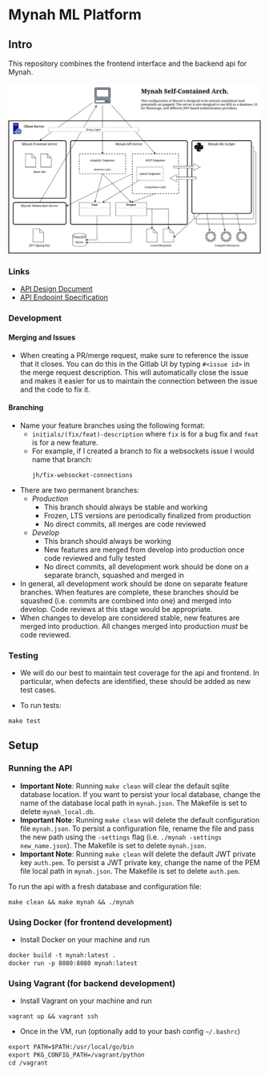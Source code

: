 # Mynah ML Platform

## Intro
This repository combines the frontend interface and the backend api for Mynah.

![Arch Diagram](docs/mynah_arch_1-13-21.drawio.png)

### Links
- [API Design Document](docs/api_design_doc.md)
- [API Endpoint Specification](docs/endpoints.md)

### Development
#### Merging and Issues
- When creating a PR/merge request, make sure to reference the issue that it closes. You can do this in the Gitlab UI by typing `#<issue id>` in the merge request description. This will automatically close the issue and makes it easier for us to maintain the connection between the issue and the code to fix it.

#### Branching
- Name your feature branches using the following format:
  - `initials/(fix/feat)-description` where `fix` is for a bug fix and `feat` is for a new feature.
  - For example, if I created a branch to fix a websockets issue I would name that branch:
    ```
    jh/fix-websocket-connections
    ```
- There are two permanent branches:
  - _Production_
    - This branch should always be stable and working
    - Frozen, LTS versions are periodically finalized from production
    - No direct commits, all merges are code reviewed
  - _Develop_
    - This branch should always be working
    - New features are merged from develop into production once code reviewed and fully tested
    - No direct commits, all development work should be done on a separate branch, squashed and merged in
- In general, all development work should be done on separate feature branches. When features are complete, these branches should be squashed (i.e. commits are combined into one) and merged into develop. Code reviews at this stage would be appropriate.
- When changes to develop are considered stable, new features are merged into production. All changes merged into production _must_ be code reviewed.

### Testing
- We will do our best to maintain test coverage for the api and frontend. In particular, when defects are identified, these should be added as new test cases.

- To run tests:
```
make test
```

## Setup

### Running the API
- **Important Note**: Running `make clean` will clear the default sqlite database location. If you want to persist your local database, change the name of the database local path in `mynah.json`. The Makefile is set to delete `mynah_local.db`.
- **Important Note**: Running `make clean` will delete the default configuration file `mynah.json`. To persist a configuration file, rename the file and pass the new path using the `-settings` flag (i.e. `./mynah -settings new_name.json`). The Makefile is set to delete `mynah.json`.
- **Important Note**: Running `make clean` will delete the default JWT private key `auth.pem`. To persist a JWT private key, change the name of the PEM file local path in `mynah.json`. The Makefile is set to delete `auth.pem`.

To run the api with a fresh database and configuration file:
```
make clean && make mynah && ./mynah
```

### Using Docker (for frontend development)
- Install Docker on your machine and run
```
docker build -t mynah:latest .
docker run -p 8080:8080 mynah:latest
```

### Using Vagrant (for backend development)
- Install Vagrant on your machine and run
```
vagrant up && vagrant ssh
```
- Once in the VM, run (optionally add to your bash config `~/.bashrc`)
```
export PATH=$PATH:/usr/local/go/bin
export PKG_CONFIG_PATH=/vagrant/python
cd /vagrant
```
